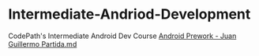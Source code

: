 # Intermediate-Andriod-Development
CodePath's Intermediate Android Dev Course
[Android Prework - Juan Guillermo Partida.md](https://github.com/juangpartida/Intermediate-Andriod-Development/files/9391385/Android.Prework.-.Juan.Guillermo.Partida.md)
